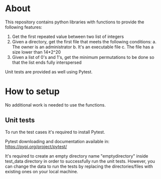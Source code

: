 # About
This repository contains python libraries with functions to provide the following features:
1. Get the first repeated value between two list of integers
2. Given a directory, get the first file that meets the following conditions:
  a. The owner is an administrator
  b. It's an executable file
  c. The file has a size lower than 14*2^20
3. Given a list of 0's and 1's, get the minimum permutations to be done so that the list ends fully interspersed

Unit tests are provided as well using Pytest. 

# How to setup
No additional work is needed to use the functions. 

## Unit tests
To run the test cases it's required to install Pytest. 

Pytest downloading and documentation available in: https://pypi.org/project/pytest/

It's required to create an empty directory name "emptydirectory" inside test_data directory in order to successfully run the unit tests. However, you can change the data to run the tests by replacing the directories/files with existing ones on your local machine.





